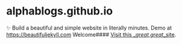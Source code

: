 # alphablogs.github.io
:sparkles: Build a beautiful and simple website in literally minutes. Demo at https://beautifuljekyll.com
Welcome####
[Visit this _*great,great*_site](www.publish0x.com).
